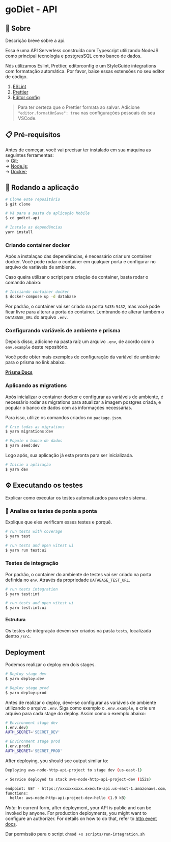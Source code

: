 # goDiet - API

<h2 id="started">📌 Sobre</h2>

Descrição breve sobre a api.

Essa é uma API Serverless construída com Typescript utilizando NodeJS como principal tecnologia e postgresSQL como banco de dados.

Nós utilizamos Eslint, Prettier, editorconfig e um StyleGuide integrations com formatação automática. Por favor, baixe essas extensões no seu editor de código.

1. [ESLint](https://github.com/Microsoft/vscode-eslint)
1. [Prettier](https://github.com/prettier/prettier-vscode)
1. [Editor config](https://github.com/editorconfig/editorconfig-vscode)

> Para ter certeza que o Prettier formata ao salvar. Adicione `"editor.formatOnSave": true` nas configurações pessoais do seu VSCode.

## 📋 Pré-requisitos

Antes de começar, você vai precisar ter instalado em sua máquina as seguintes ferramentas: <br />
→ [Git](https://git-scm.com);<br />
→ [Node.js](https://nodejs.org/en/);<br />
→ [Docker](https://www.docker.com/); <br />

## 🎲 Rodando a aplicação

```bash
# Clone este repositório
$ git clone

# Vá para a pasta da aplicação Mobile
$ cd godiet-api

# Instale as dependências
yarn install
```

### Criando container docker

Após a instalaçao das dependências, é necessário criar um container docker. Você pode rodar o container em qualquer porta e configurar no arquivo de variáveis de ambiente.

Caso queira utilizar o script para criação de container, basta rodar o comando abaixo:

```bash
# Iniciando container docker
$ docker-compose up -d database
```

Por padrão, o container vai ser criado na porta `5435:5432`, mas você pode ficar livre para alterar a porta do container. Lembrando de alterar também o `DATABASE_URL` do arquivo `.env`.

### Configurando variáveis de ambiente e prisma

Depois disso, adicione na pasta raíz um arquivo `.env`, de acordo com o `env.example` deste repositório.

Você pode obter mais exemplos de configuração da variável de ambiente para o prisma no link abaixo.

**[Prisma Docs](https://www.prisma.io/docs/guides/development-environment/environment-variables)**

### Aplicando as migrations

Após inicializar o container docker e configurar as variáveis de ambiente, é necessário rodar as migrations para atualizar a imagem postgres criada, e popular o banco de dados com as informações necessárias.

Para isso, utilize os comandos criados no `package.json`.

```bash
# Crie todas as migrations
$ yarn migrations:dev

# Popule o banco de dados
$ yarn seed:dev
```

Logo após, sua aplicação já esta pronta para ser inicializada.

```bash
# Inicie a aplicação
$ yarn dev
```

## ⚙️ Executando os testes

Explicar como executar os testes automatizados para este sistema.

### 🔩 Analise os testes de ponta a ponta

Explique que eles verificam esses testes e porquê.

```bash
# run tests with coverage
$ yarn test

# run tests and open vitest ui
$ yarn run test:ui
```

### Testes de integração

Por padrão, o container do ambiente de testes vai ser criado na porta definida no `env`. Através da propriedade `DATABASE_TEST_URL`.

```bash
# run tests integration
$ yarn test:int

# run tests and open vitest ui
$ yarn test:int:ui
```

#### Estrutura

Os testes de integração devem ser criados na pasta `tests`, localizada dentro `/src`.

## Deployment

Podemos realizar o deploy em dois stages.

```bash
# Deploy stage dev
$ yarn deploy:dev

# Deploy stage prod
$ yarn deploy:prod
```

Antes de realizar o deploy, deve-se configurar as variáveis de ambiente utilizando o arquivo `.env`. Siga como exemplo o `.env.example`, e crie um arquivo para cada stage do deploy. Assim como o exemplo abaixo:

```bash
# Environment stage dev
(.env.dev)
AUTH_SECRET='SECRET_DEV'
```

```bash
# Environment stage prod
(.env.prod)
AUTH_SECRET='SECRET_PROD'
```

After deploying, you should see output similar to:

```bash
Deploying aws-node-http-api-project to stage dev (us-east-1)

✔ Service deployed to stack aws-node-http-api-project-dev (152s)

endpoint: GET - https://xxxxxxxxxx.execute-api.us-east-1.amazonaws.com/
functions:
  hello: aws-node-http-api-project-dev-hello (1.9 kB)
```

_Note_: In current form, after deployment, your API is public and can be invoked by anyone. For production deployments, you might want to configure an authorizer. For details on how to do that, refer to [http event docs](https://www.serverless.com/framework/docs/providers/aws/events/apigateway/).

Dar permissão para o script
`chmod +x scripts/run-integration.sh`
